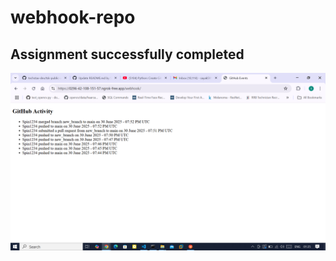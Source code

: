 ﻿# webhook-repo

 ## Assignment successfully completed

![](https://github.com/Spin1234/webhook-repo/blob/main/Screenshot%20(145).png)
